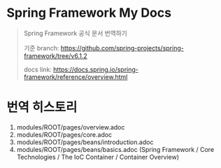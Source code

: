 # Spring Framework My Docs
> Spring Framework 공식 문서 번역하기
>
> 기준 branch: https://github.com/spring-projects/spring-framework/tree/v6.1.2
>
> docs link: https://docs.spring.io/spring-framework/reference/overview.html

# 번역 히스토리
1. modules/ROOT/pages/overview.adoc
2. modules/ROOT/pages/core.adoc
3. modules/ROOT/pages/beans/introduction.adoc
4. modules/ROOT/pages/beans/basics.adoc (Spring Framework / Core Technologies / The IoC Container / Container Overview)